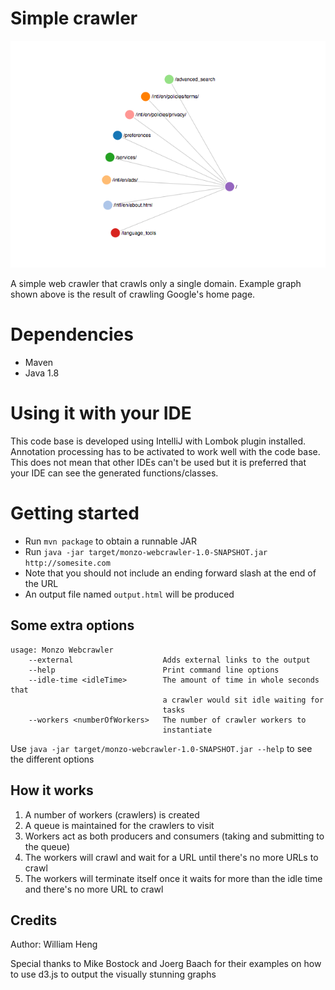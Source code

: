 Simple crawler
==============

![Simple crawler crawling Google](https://github.com/william8th/crawler/blob/develop/crawler.png)

A simple web crawler that crawls only a single domain. Example graph shown above is the result of crawling Google's home page.

# Dependencies
- Maven
- Java 1.8

# Using it with your IDE
This code base is developed using IntelliJ with Lombok plugin installed. Annotation processing has to be activated to work well with the code base.
This does not mean that other IDEs can't be used but it is preferred that your IDE can see the generated functions/classes.

# Getting started
- Run `mvn package` to obtain a runnable JAR
- Run `java -jar target/monzo-webcrawler-1.0-SNAPSHOT.jar http://somesite.com`
- Note that you should not include an ending forward slash at the end of the URL
- An output file named `output.html` will be produced

## Some extra options
```
usage: Monzo Webcrawler
    --external                    Adds external links to the output
    --help                        Print command line options
    --idle-time <idleTime>        The amount of time in whole seconds that
                                  a crawler would sit idle waiting for
                                  tasks
    --workers <numberOfWorkers>   The number of crawler workers to
                                  instantiate
```
Use `java -jar target/monzo-webcrawler-1.0-SNAPSHOT.jar --help` to see the different options

## How it works
1. A number of workers (crawlers) is created
2. A queue is maintained for the crawlers to visit
3. Workers act as both producers and consumers (taking and submitting to the queue)
4. The workers will crawl and wait for a URL until there's no more URLs to crawl
5. The workers will terminate itself once it waits for more than the idle time and there's no more URL to crawl
 

## Credits
Author: William Heng

Special thanks to Mike Bostock and Joerg Baach for their examples on how to use d3.js to output the visually stunning graphs
